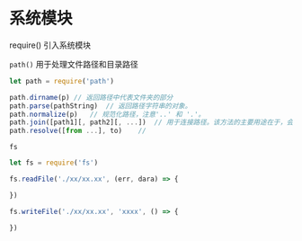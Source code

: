 # 系统模块  

require() 引入系统模块  

`path()` 用于处理文件路径和目录路径  

```javascript
let path = require('path')

path.dirname(p) // 返回路径中代表文件夹的部分
path.parse(pathString)  // 返回路径字符串的对象。
path.normalize(p)   // 规范化路径，注意'..' 和 '.'。
path.join([path1][, path2][, ...])  // 用于连接路径。该方法的主要用途在于，会正确使用当前系统的路径分隔符，Unix系统是"/"，Windows系统是"\"。
path.resolve([from ...], to)    // 
```  

`fs`  

```javascript
let fs = require('fs')  

fs.readFile('./xx/xx.xx', (err, dara) => {

})

fs.writeFile('./xx/xx.xx', 'xxxx', () => {

})
```